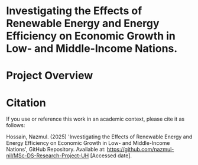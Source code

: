 # Investigating the Effects of Renewable Energy and Energy Efficiency on Economic Growth in Low- and Middle-Income Nations.
# Project Overview
# Citation
If you use or reference this work in an academic context, please cite it as follows:

Hossain, Nazmul. (2025) 'Investigating the Effects of Renewable Energy and Energy Efficiency on Economic Growth in Low- and Middle-Income Nations', GitHub Repository. Available at: https://github.com/nazmul-nil/MSc-DS-Research-Project-UH [Accessed date].
